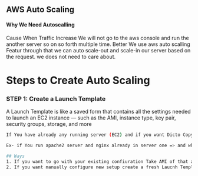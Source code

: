 ## AWS Auto Scaling 
#### Why We Need Autoscalling
Cause When Traffic Increase We will not go to the aws console and run the another server so on so forth multiple time. 
Better We use aws auto scalling Featur through that we can auto scale-out and scale-in our server based on the request. we does not need to care about. 

# Steps to Create Auto Scaling
### STEP 1: Create a Launch Template 
A Launch Template is like a saved form that contains all the settings needed to launch an EC2 instance — such as the AMI, instance type, key pair, security groups, storage, and more


```bash
If You have already any running server (EC2) and if you want Dicto Copy Server then create the AMI(Amazon Machine Image) of that existing server. Means your Entire Operating System, Configuration, and folder and files etc will be Grouped and become a OS image.

Ex- if You run apache2 server and nginx already in server one => and when you create the ami of that server all the configuration of that server will be available in second server also.

## Ways 
1. If you want to go with your existing confiuration Take AMI of that and then use it into Launch Template.
2. If you want manually configure new setup create a fresh Laucnh Template with your configuration requirements.    
```




